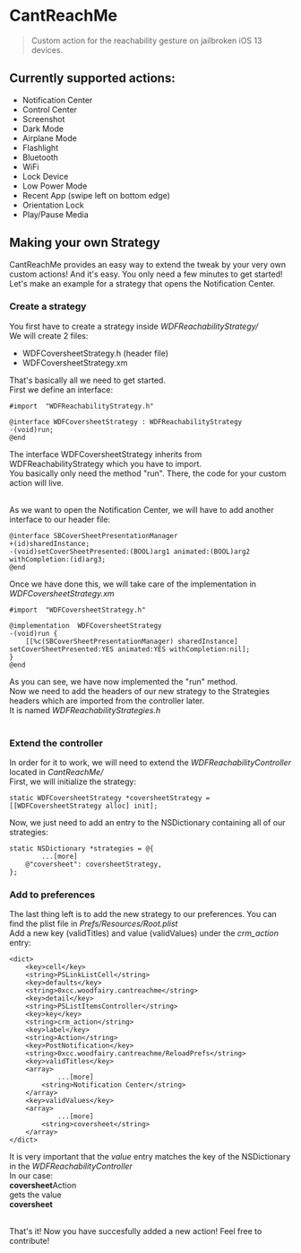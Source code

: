 # CantReachMe

> Custom action for the reachability gesture on jailbroken iOS 13 devices.

## Currently supported actions:
 - Notification Center
 - Control Center
 - Screenshot
 - Dark Mode
 - Airplane Mode
 - Flashlight
 - Bluetooth
 - WiFi
 - Lock Device
 - Low Power Mode
 - Recent App (swipe left on bottom edge)
 - Orientation Lock
 - Play/Pause Media


## Making your own Strategy

CantReachMe provides an easy way to extend the tweak by your very own custom actions! And it's easy. You only need a few minutes to get started!
Let's make an example for a strategy that opens the Notification Center.<br>

### Create a strategy
You first have to create a strategy inside *WDFReachabilityStrategy/*<br>
We will create 2 files:<br>
 - WDFCoversheetStrategy.h (header file)
 - WDFCoversheetStrategy.xm

That's basically all we need to get started.<br>
First we define an interface:

    #import  "WDFReachabilityStrategy.h"
    
    @interface WDFCoversheetStrategy : WDFReachabilityStrategy
    -(void)run;
    @end
The interface WDFCoversheetStrategy inherits from WDFReachabilityStrategy which you have to import.<br>
You basically only need the method "run". There, the code for your custom action will live.<br><br>

As we want to open the Notification Center, we will have to add another interface to our header file:

    @interface SBCoverSheetPresentationManager
    +(id)sharedInstance;
    -(void)setCoverSheetPresented:(BOOL)arg1 animated:(BOOL)arg2 withCompletion:(id)arg3;
    @end
Once we have done this, we will take care of the implementation in *WDFCoversheetStrategy.xm*

    #import  "WDFCoversheetStrategy.h"
    
    @implementation  WDFCoversheetStrategy
    -(void)run {
	    [[%c(SBCoverSheetPresentationManager) sharedInstance] setCoverSheetPresented:YES animated:YES withCompletion:nil];
    }
    @end
As you can see, we have now implemented the "run" method. <br>
Now we need to add the headers of our new strategy to the Strategies headers which are imported from the controller later.<br>
It is named *WDFReachabilityStrategies.h*<br><br>
### Extend the controller
In order for it to work, we will need to extend the *WDFReachabilityController* located in *CantReachMe/*<br>
First, we will initialize the strategy:

    static WDFCoversheetStrategy *coversheetStrategy = [[WDFCoversheetStrategy alloc] init];

Now, we just need to add an entry to the NSDictionary containing all of our strategies:

    static NSDictionary *strategies = @{
            ...[more]
        @"coversheet": coversheetStrategy,
    };
### Add to preferences
The last thing left is to add the new strategy to our preferences. You can find the plist file in *Prefs/Resources/Root.plist*<br>
Add a new key (validTitles) and value (validValues) under the *crm_action* entry:

    <dict>
	    <key>cell</key>
	    <string>PSLinkListCell</string>
	    <key>defaults</key>
	    <string>0xcc.woodfairy.cantreachme</string>
	    <key>detail</key>
	    <string>PSListItemsController</string>
	    <key>key</key>
	    <string>crm_action</string>
	    <key>label</key>
	    <string>Action</string>
	    <key>PostNotification</key>
	    <string>0xcc.woodfairy.cantreachme/ReloadPrefs</string>
	    <key>validTitles</key>
	    <array>
			    ...[more]
            <string>Notification Center</string>
	    </array>
	    <key>validValues</key>
	    <array>
			    ...[more]
            <string>coversheet</string>
	    </array>
    </dict>
It is very important that the *value* entry matches the key of the NSDictionary in the *WDFReachabilityController*<br>
In our case:<br>
**coversheet**Action<br>
gets the value <br>
**coversheet**<br><br>

That's it! Now you have succesfully added a new action! Feel free to contribute!